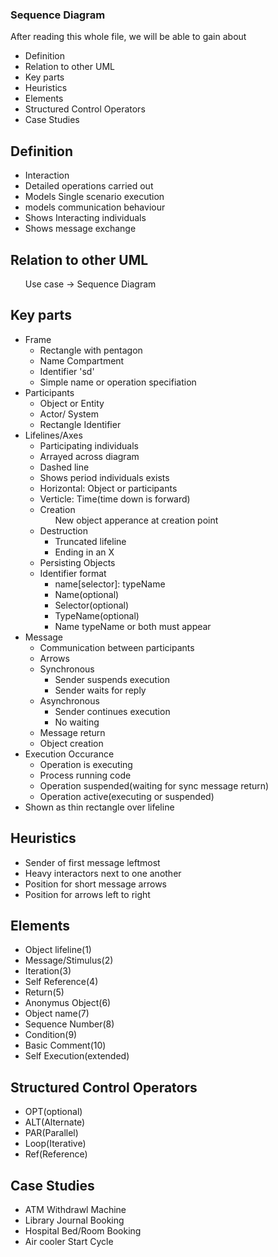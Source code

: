 ### Sequence Diagram 
<p> After reading this whole file, we will be able to gain about </p>
    <ul>
      <li> Definition</li>
      <li> Relation to other UML</li>
      <li> Key parts</li>
      <li> Heuristics</li>
      <li> Elements</li>
      <li> Structured Control Operators</li>
      <li> Case Studies</li>
    </ul>

<h2> Definition</h2>
   <uL>
       <li>Interaction</li>
       <li>Detailed operations carried out</li>
       <li>Models Single scenario execution</li>
       <li>models communication behaviour</li>
       <li>Shows Interacting individuals</li>
       <li>Shows message exchange</li>
   </uL>

<h2> Relation to other UML</h2>
    <ul>
        Use case -> Sequence Diagram
    </ul>

<h2>Key parts</h2>
   <uL>
       <li>Frame
           <ul>
               <li>Rectangle with pentagon</li>
               <li>Name Compartment</li>
               <li>Identifier 'sd'</li>
               <li>Simple name or operation specifiation</li>
           </ul>
       </li>
       <li>Participants
        <ul>
            <li>Object or Entity</li>
            <li>Actor/ System</li>
            <li>Rectangle Identifier</li>
        </ul>
       </li>
       <li>Lifelines/Axes
           <uL>
               <li>Participating individuals</li>
               <li>Arrayed across diagram</li>
               <li>Dashed line</li>
               <li>Shows period individuals exists</li>
               <li>Horizontal: Object or participants</li>
               <li>Verticle: Time(time down is forward)</li>
               <li>Creation
                   <ul>New object apperance at creation point</ul>
               </li>
               <li>Destruction
                 <ul>
                     <li>Truncated lifeline</li>
                     <li>Ending in an X</li>
                 </ul>
               </li>
               <li>Persisting Objects</li>
               <li>Identifier format
                  <ul>
                      <li>name[selector]: typeName</li>
                      <li>Name(optional)</li>
                      <li>Selector(optional)</li>
                      <li>TypeName(optional)</li>
                      <li>Name typeName or both must appear</li>
                  </ul>
               </li>
           </uL>
       </li>
       <li>Message
           <ul>
               <li>Communication between participants</li>
               <li>Arrows</li>
               <li>Synchronous
                   <ul>
                       <li>Sender suspends execution</li>
                       <li>Sender waits for reply</li>
                   </ul>
               </li>
               <li>Asynchronous
                   <ul>
                       <li>Sender continues execution</li>
                       <li>No waiting</li>
                   </ul>
               </li>
               <li>Message return</li>
               <li>Object creation</li>
           </ul>
       </li>
       <li>Execution Occurance
           <ul>
               <li>Operation is executing</li>
               <li>Process running code</li>
               <li>Operation suspended(waiting for sync message return)</li>
               <li>Operation active(executing or suspended)</li>
           </ul>
       </li>
       <li>Shown as thin rectangle over lifeline</li>
   </uL>



<h2>Heuristics</h2>

   <ul>
    <li>Sender of first message leftmost</li>
    <li>Heavy interactors next to one another</li>
    <li>Position for short message arrows</li>
    <li>Position for arrows left to right</li>
   </ul>


<h2>Elements</h2>
    <ul>
        <li>Object lifeline(1)</li>
        <li>Message/Stimulus(2)</li>
        <li>Iteration(3)</li>
        <li>Self Reference(4)</li>
        <li>Return(5)</li>
        <li>Anonymus Object(6)</li>
        <li>Object name(7)</li>
        <li>Sequence Number(8)</li>
        <li>Condition(9)</li>
        <li>Basic Comment(10)</li>
        <li>Self Execution(extended)</li>
    </ul>

<h2>Structured Control Operators</h2>

   <ul>
       <li>OPT(optional)</li>
       <li>ALT(Alternate)</li>
       <li>PAR(Parallel)</li>
       <li>Loop(Iterative)</li>
       <li>Ref(Reference)</li>
   </ul>

<h2>Case Studies</h2>
    <ul>
        <li>ATM Withdrawl Machine</li>
        <li>Library Journal Booking</li>
        <li>Hospital Bed/Room Booking</li>
        <li>Air cooler Start Cycle</li>
    </ul>

